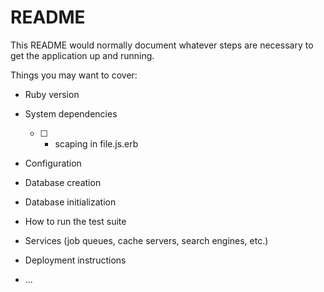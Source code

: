 # README

This README would normally document whatever steps are necessary to get the
application up and running.

Things you may want to cover:

* Ruby version

* System dependencies

    -[ ] - scaping in file.js.erb

* Configuration

* Database creation

* Database initialization

* How to run the test suite

* Services (job queues, cache servers, search engines, etc.)

* Deployment instructions

* ...
